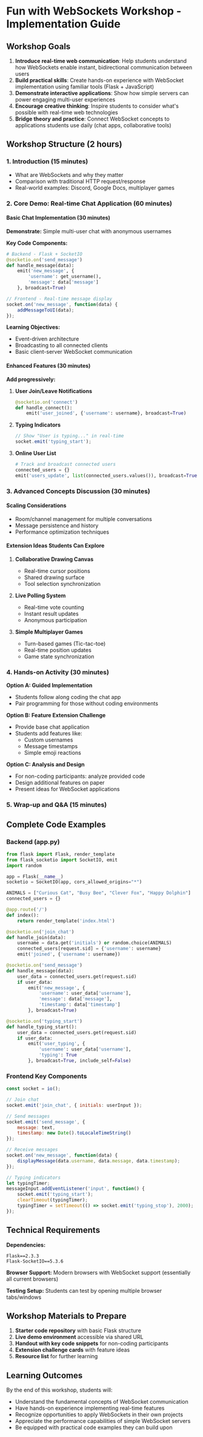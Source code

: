 # Fun with WebSockets Workshop - Implementation Guide

## Workshop Goals

1. **Introduce real-time web communication**: Help students understand how WebSockets enable instant, bidirectional communication between users
2. **Build practical skills**: Create hands-on experience with WebSocket implementation using familiar tools (Flask + JavaScript)
3. **Demonstrate interactive applications**: Show how simple servers can power engaging multi-user experiences
4. **Encourage creative thinking**: Inspire students to consider what's possible with real-time web technologies
5. **Bridge theory and practice**: Connect WebSocket concepts to applications students use daily (chat apps, collaborative tools)

## Workshop Structure (2 hours)

### 1. Introduction (15 minutes)
- What are WebSockets and why they matter
- Comparison with traditional HTTP request/response
- Real-world examples: Discord, Google Docs, multiplayer games

### 2. Core Demo: Real-time Chat Application (60 minutes)

#### Basic Chat Implementation (30 minutes)
**Demonstrate:** Simple multi-user chat with anonymous usernames

**Key Code Components:**
```python
# Backend - Flask + SocketIO
@socketio.on('send_message')
def handle_message(data):
    emit('new_message', {
        'username': get_username(),
        'message': data['message']
    }, broadcast=True)
```

```javascript
// Frontend - Real-time message display
socket.on('new_message', function(data) {
    addMessageToUI(data);
});
```

**Learning Objectives:**
- Event-driven architecture
- Broadcasting to all connected clients
- Basic client-server WebSocket communication

#### Enhanced Features (30 minutes)
**Add progressively:**

1. **User Join/Leave Notifications**
   ```python
   @socketio.on('connect')
   def handle_connect():
       emit('user_joined', {'username': username}, broadcast=True)
   ```

2. **Typing Indicators**
   ```javascript
   // Show "User is typing..." in real-time
   socket.emit('typing_start');
   ```

3. **Online User List**
   ```python
   # Track and broadcast connected users
   connected_users = {}
   emit('users_update', list(connected_users.values()), broadcast=True)
   ```

### 3. Advanced Concepts Discussion (30 minutes)

#### Scaling Considerations
- Room/channel management for multiple conversations
- Message persistence and history
- Performance optimization techniques

#### Extension Ideas Students Can Explore
1. **Collaborative Drawing Canvas**
   - Real-time cursor positions
   - Shared drawing surface
   - Tool selection synchronization

2. **Live Polling System**
   - Real-time vote counting
   - Instant result updates
   - Anonymous participation

3. **Simple Multiplayer Games**
   - Turn-based games (Tic-tac-toe)
   - Real-time position updates
   - Game state synchronization

### 4. Hands-on Activity (30 minutes)

**Option A: Guided Implementation**
- Students follow along coding the chat app
- Pair programming for those without coding environments

**Option B: Feature Extension Challenge**
- Provide base chat application
- Students add features like:
  - Custom usernames
  - Message timestamps
  - Simple emoji reactions

**Option C: Analysis and Design**
- For non-coding participants: analyze provided code
- Design additional features on paper
- Present ideas for WebSocket applications

### 5. Wrap-up and Q&A (15 minutes)

## Complete Code Examples

### Backend (app.py)
```python
from flask import Flask, render_template
from flask_socketio import SocketIO, emit
import random

app = Flask(__name__)
socketio = SocketIO(app, cors_allowed_origins="*")

ANIMALS = ["Curious Cat", "Busy Bee", "Clever Fox", "Happy Dolphin"]
connected_users = {}

@app.route('/')
def index():
    return render_template('index.html')

@socketio.on('join_chat')
def handle_join(data):
    username = data.get('initials') or random.choice(ANIMALS)
    connected_users[request.sid] = {'username': username}
    emit('joined', {'username': username})

@socketio.on('send_message')
def handle_message(data):
    user_data = connected_users.get(request.sid)
    if user_data:
        emit('new_message', {
            'username': user_data['username'],
            'message': data['message'],
            'timestamp': data['timestamp']
        }, broadcast=True)

@socketio.on('typing_start')
def handle_typing_start():
    user_data = connected_users.get(request.sid)
    if user_data:
        emit('user_typing', {
            'username': user_data['username'],
            'typing': True
        }, broadcast=True, include_self=False)
```

### Frontend Key Components
```javascript
const socket = io();

// Join chat
socket.emit('join_chat', { initials: userInput });

// Send messages
socket.emit('send_message', { 
    message: text, 
    timestamp: new Date().toLocaleTimeString() 
});

// Receive messages
socket.on('new_message', function(data) {
    displayMessage(data.username, data.message, data.timestamp);
});

// Typing indicators
let typingTimer;
messageInput.addEventListener('input', function() {
    socket.emit('typing_start');
    clearTimeout(typingTimer);
    typingTimer = setTimeout(() => socket.emit('typing_stop'), 2000);
});
```

## Technical Requirements

**Dependencies:**
```
Flask==2.3.3
Flask-SocketIO==5.3.6
```

**Browser Support:** Modern browsers with WebSocket support (essentially all current browsers)

**Testing Setup:** Students can test by opening multiple browser tabs/windows

## Workshop Materials to Prepare

1. **Starter code repository** with basic Flask structure
2. **Live demo environment** accessible via shared URL
3. **Handout with key code snippets** for non-coding participants
4. **Extension challenge cards** with feature ideas
5. **Resource list** for further learning

## Learning Outcomes

By the end of this workshop, students will:
- Understand the fundamental concepts of WebSocket communication
- Have hands-on experience implementing real-time features
- Recognize opportunities to apply WebSockets in their own projects
- Appreciate the performance capabilities of simple WebSocket servers
- Be equipped with practical code examples they can build upon
